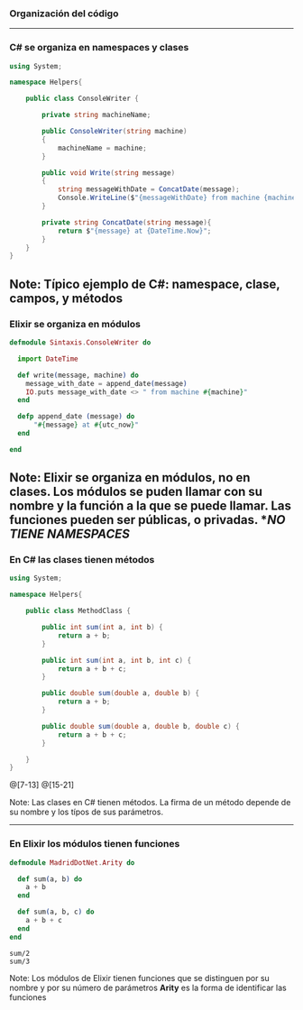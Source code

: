 ### Organización del código

---

### C# se organiza en namespaces y clases

```csharp
using System;

namespace Helpers{

    public class ConsoleWriter {

        private string machineName;

        public ConsoleWriter(string machine)
        {
            machineName = machine;
        }

        public void Write(string message)
        {
            string messageWithDate = ConcatDate(message);
            Console.WriteLine($"{messageWithDate} from machine {machineName}");
        }

        private string ConcatDate(string message){
            return $"{message} at {DateTime.Now}";
        }
    }
}
```
Note: 
Típico ejemplo de C#: namespace, clase, campos, y métodos
---
### Elixir se organiza en módulos

```elixir
defmodule Sintaxis.ConsoleWriter do

  import DateTime

  def write(message, machine) do
    message_with_date = append_date(message)
    IO.puts message_with_date <> " from machine #{machine}"
  end

  defp append_date (message) do
      "#{message} at #{utc_now}"
  end

end
```

Note:
Elixir se organiza en módulos, no en clases. Los módulos se puden llamar con su nombre
y la función a la que se puede llamar. Las funciones pueden ser públicas, o privadas. 
**NO TIENE NAMESPACES*
---

### En C# las clases tienen métodos

```csharp
using System;

namespace Helpers{

    public class MethodClass {

        public int sum(int a, int b) {
            return a + b;
        }

        public int sum(int a, int b, int c) {
            return a + b + c;
        }

        public double sum(double a, double b) {
            return a + b;
        }

        public double sum(double a, double b, double c) {
            return a + b + c;
        }

    }
}
```
@[7-13]
@[15-21]

Note:
Las clases en C# tienen métodos. La firma de un método depende de su nombre y los típos de sus parámetros. 

---

### En Elixir los módulos tienen funciones

```elixir
defmodule MadridDotNet.Arity do

  def sum(a, b) do
    a + b
  end

  def sum(a, b, c) do
    a + b + c
  end
end
``` 

```
sum/2
sum/3
```
Note:
Los módulos de Elixir tienen funciones que se distinguen por su nombre y por su número de parámetros
**Arity** es la forma de identificar las funciones

